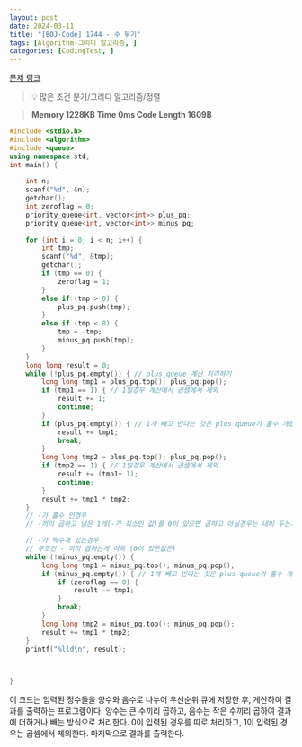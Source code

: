 ```yaml
---
layout: post
date: 2024-03-11
title: "[BOJ-Code] 1744 - 수 묶기"
tags: [Algorithm-그리디 알고리즘, ]
categories: [CodingTest, ]
---
```


[문제 링크](https://www.acmicpc.net/problem/1744)


> 💡 많은 조건 분기/그리디 알고리즘/정렬


> **Memory   1228KB                                   Time   0ms                               Code Length   1609B**


```c++
#include <stdio.h>
#include <algorithm>
#include <queue>
using namespace std;
int main() {
	
	int n;
	scanf("%d", &n);
	getchar();
	int zeroflag = 0;
	priority_queue<int, vector<int>> plus_pq;
	priority_queue<int, vector<int>> minus_pq;
	
	for (int i = 0; i < n; i++) {
		int tmp;
		scanf("%d", &tmp);
		getchar();
		if (tmp == 0) {
			zeroflag = 1;
		}
		else if (tmp > 0) {
			plus_pq.push(tmp);
		}
		else if (tmp < 0) {
			tmp = -tmp;
			minus_pq.push(tmp);
		}
	}
	long long result = 0;
	while (!plus_pq.empty()) { // plus_queue 계산 처리하기
		long long tmp1 = plus_pq.top(); plus_pq.pop();
		if (tmp1 == 1) { // 1일경우 계산에서 곱셈에서 제외
			result += 1;
			continue;
		}
		if (plus_pq.empty()) { // 1개 빼고 빈다는 것은 plus queue가 홀수 개였다는것.
			result += tmp1;
			break;
		}
		long long tmp2 = plus_pq.top(); plus_pq.pop();
		if (tmp2 == 1) { // 1일경우 계산에서 곱셈에서 제외
			result += (tmp1+ 1);
			continue;
		}
		result += tmp1 * tmp2;
	}
	// -가 홀수 인경우
	// -끼리 곱하고 남은 1개(-가 최소인 값)를 0이 있으면 곱하고 아닐경우는 내비 두는게 이득.

	// -가 짝수개 있는경우
	// 무조건 - 끼리 곱하는게 이득 (0이 있든없든)
	while (!minus_pq.empty()) {
		long long tmp1 = minus_pq.top(); minus_pq.pop();
		if (minus_pq.empty()) { // 1개 빼고 빈다는 것은 plus queue가 홀수 개였다는것.
			if (zeroflag == 0) {
				result -= tmp1;
			}
			break;
		}
		long long tmp2 = minus_pq.top(); minus_pq.pop();
		result += tmp1 * tmp2;
	}
	printf("%lld\n", result);


	
}
```


이 코드는 입력된 정수들을 양수와 음수로 나누어 우선순위 큐에 저장한 후, 계산하여 결과를 출력하는 프로그램이다. 양수는 큰 수끼리 곱하고, 음수는 작은 수끼리 곱하여 결과에 더하거나 빼는 방식으로 처리한다. 0이 입력된 경우를 따로 처리하고, 1이 입력된 경우는 곱셈에서 제외한다. 마지막으로 결과를 출력한다.

